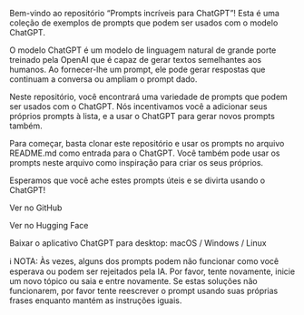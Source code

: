 Bem-vindo ao repositório “Prompts incríveis para ChatGPT”! Esta é uma coleção de exemplos de prompts que podem ser usados com o modelo ChatGPT.

O modelo ChatGPT é um modelo de linguagem natural de grande porte treinado pela OpenAI que é capaz de gerar textos semelhantes aos humanos. Ao fornecer-lhe um prompt, ele pode gerar respostas que continuam a conversa ou ampliam o prompt dado.

Neste repositório, você encontrará uma variedade de prompts que podem ser usados com o ChatGPT. Nós incentivamos você a adicionar seus próprios prompts à lista, e a usar o ChatGPT para gerar novos prompts também.

Para começar, basta clonar este repositório e usar os prompts no arquivo README.md como entrada para o ChatGPT. Você também pode usar os prompts neste arquivo como inspiração para criar os seus próprios.

Esperamos que você ache estes prompts úteis e se divirta usando o ChatGPT!

Ver no GitHub

Ver no Hugging Face

Baixar o aplicativo ChatGPT para desktop: macOS / Windows / Linux

ℹ️ NOTA: Às vezes, alguns dos prompts podem não funcionar como você esperava ou podem ser rejeitados pela IA. Por favor, tente novamente, inicie um novo tópico ou saia e entre novamente. Se estas soluções não funcionarem, por favor tente reescrever o prompt usando suas próprias frases enquanto mantém as instruções iguais.
